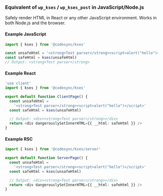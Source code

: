 ### Equivalent of `wp_kses` / `wp_kses_post` in JavaScript/Node.js

Safely render HTML in React or any other JavaScript environment.
Works in both Node.js and the browser.

#### Example JavaScript

```typescript
import { kses } from '@codesync/kses'

const unsafeHtml = '<strong>Test parser</strong><script>alert("hello")</script>'
const safeHtml = kses(unsafeHtml)
// Output: <strong>Test parser</strong>
```

#### Example React

```typescript
'use client'
import { kses } from '@codesync/kses'

export default function ClientPage() {
  const unsafeHtml =
    '<strong>Test parser</strong><script>alert("hello")</script>'
  const safeHtml = kses(unsafeHtml)

  // Output: <div><strong>Test parser</strong></div>
  return <div dangerouslySetInnerHTML={{ __html: safeHtml }} />
}
```

#### Example RSC

```typescript
import { kses } from '@codesync/kses/server'

export default function ServerPage() {
  const unsafeHtml =
    '<strong>Test parser</strong><script>alert("hello")</script>'
  const safeHtml = kses(unsafeHtml)

  // Output: <div><strong>Test parser</strong></div>
  return <div dangerouslySetInnerHTML={{ __html: safeHtml }} />
}
```
